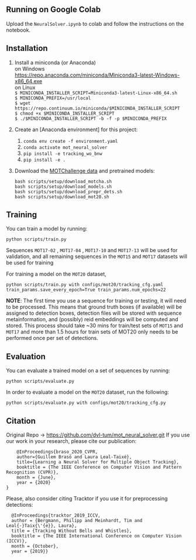 ## Running on Google Colab  
Upload the `NeuralSolver.ipynb` to colab and follow the instructions on the notebook.

## Installation 
1. Install a miniconda (or Anaconda)  
   on Windows  
      https://repo.anaconda.com/miniconda/Miniconda3-latest-Windows-x86_64.exe  
   on Linux  
      `$ MINICONDA_INSTALLER_SCRIPT=Miniconda3-latest-Linux-x86_64.sh`  
      `$ MINICONDA_PREFIX=/usr/local`  
      `$ wget https://repo.continuum.io/miniconda/$MINICONDA_INSTALLER_SCRIPT`  
      `$ chmod +x $MINICONDA_INSTALLER_SCRIPT`  
      `$ ./$MINICONDA_INSTALLER_SCRIPT -b -f -p $MINICONDA_PREFIX`  
 
2. Create an [Anaconda environment] for this project:
    1. `conda env create -f environment.yaml`
    2. `conda activate mot_neural_solver`
    3. `pip install -e tracking_wo_bnw`
    4. `pip install -e .`

3. Download the [MOTChallenge data](https://motchallenge.net/) and pretrained models:
    ```
    bash scripts/setup/download_motcha.sh
    bash scripts/setup/download_models.sh
    bash scripts/setup/download_prepr_dets.sh
    bash scripts/setup/download_mot20.sh
    ```

## Training
You can train a model by running:
```
python scripts/train.py 
```
Sequences `MOT17-02` , `MOT17-04` , `MOT17-10` and `MOT17-13` will be used for validation, and all remaining sequences in the `MOT15`
and `MOT17` datasets will be used for training

For training a model on the `MOT20` dataset,
```
python scripts/train.py with configs/mot20/tracking_cfg.yaml train_params.save_every_epoch=True train_params.num_epochs=22
```

**NOTE**: The first time you use a sequence for training or testing, it will need to be processed. This means that
ground truth boxes (if available) will be assigned to detection boxes, detection files will be stored with sequence metainformation, and (possibly) reid embeddings
will be computed and stored. This process should take ~30 mins for train/test sets of `MOT15` and `MOT17` and more than 1.5 hours for train sets of MOT20 only needs to be performed once per set of detections. 

## Evaluation
You can evaluate a trained model on a set of sequences by running:
```
python scripts/evaluate.py 
```  
In order to evaluate a model on the `MOT20` dataset, run the following:
```
python scripts/evaluate.py with configs/mot20/tracking_cfg.py 
```


## Citation
Original Repo -> https://github.com/dvl-tum/mot_neural_solver.git
 If you use our work in your research, please cite our publication:

```
    @InProceedings{braso_2020_CVPR,
    author={Guillem Brasó and Laura Leal-Taixé},
    title={Learning a Neural Solver for Multiple Object Tracking},
    booktitle = {The IEEE Conference on Computer Vision and Pattern Recognition (CVPR)},
    month = {June},
    year = {2020}
}
```
Please, also consider citing Tracktor if you use it for preprocessing detections:
```
  @InProceedings{tracktor_2019_ICCV,
  author = {Bergmann, Philipp and Meinhardt, Tim and Leal{-}Taix{\'{e}}, Laura},
  title = {Tracking Without Bells and Whistles},
  booktitle = {The IEEE International Conference on Computer Vision (ICCV)},
  month = {October},
  year = {2019}}
```






